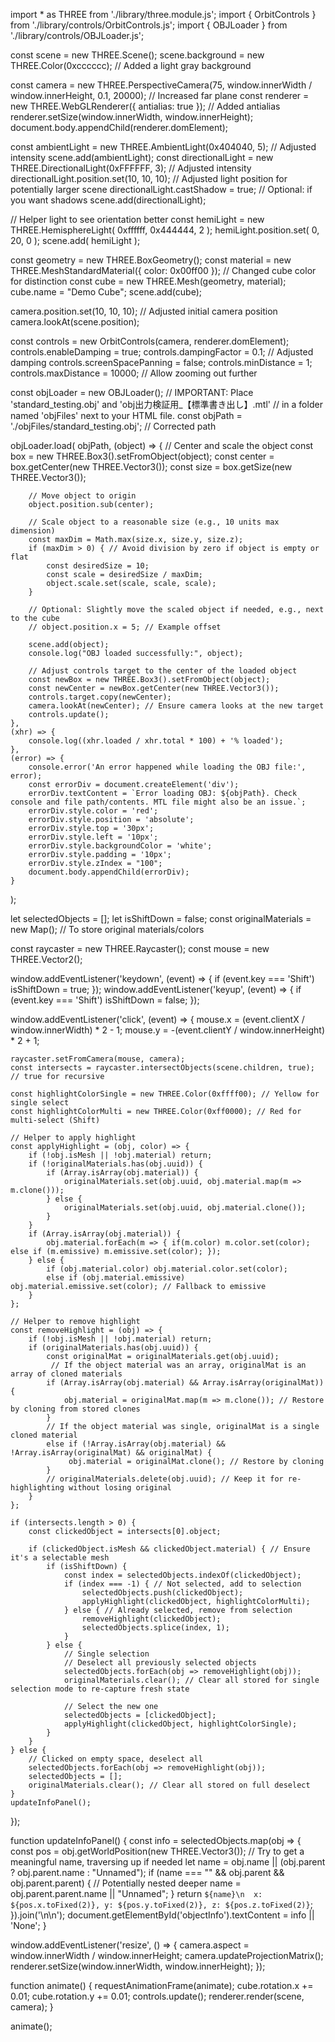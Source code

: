 import * as THREE from './library/three.module.js';
import { OrbitControls } from './library/controls/OrbitControls.js';
import { OBJLoader } from './library/controls/OBJLoader.js';

const scene = new THREE.Scene();
scene.background = new THREE.Color(0xcccccc); // Added a light gray background

const camera = new THREE.PerspectiveCamera(75, window.innerWidth / window.innerHeight, 0.1, 20000); // Increased far plane
const renderer = new THREE.WebGLRenderer({ antialias: true }); // Added antialias
renderer.setSize(window.innerWidth, window.innerHeight);
document.body.appendChild(renderer.domElement);

const ambientLight = new THREE.AmbientLight(0x404040, 5); // Adjusted intensity
scene.add(ambientLight);
const directionalLight = new THREE.DirectionalLight(0xFFFFFF, 3); // Adjusted intensity
directionalLight.position.set(10, 10, 10); // Adjusted light position for potentially larger scene
directionalLight.castShadow = true; // Optional: if you want shadows
scene.add(directionalLight);

// Helper light to see orientation better
const hemiLight = new THREE.HemisphereLight( 0xffffff, 0x444444, 2 );
hemiLight.position.set( 0, 20, 0 );
scene.add( hemiLight );

const geometry = new THREE.BoxGeometry();
const material = new THREE.MeshStandardMaterial({ color: 0x00ff00 }); // Changed cube color for distinction
const cube = new THREE.Mesh(geometry, material);
cube.name = "Demo Cube";
scene.add(cube);

camera.position.set(10, 10, 10); // Adjusted initial camera position
camera.lookAt(scene.position);

const controls = new OrbitControls(camera, renderer.domElement);
controls.enableDamping = true;
controls.dampingFactor = 0.1; // Adjusted damping
controls.screenSpacePanning = false;
controls.minDistance = 1;
controls.maxDistance = 10000; // Allow zooming out further

const objLoader = new OBJLoader();
// IMPORTANT: Place 'standard_testing.obj' and 'obj出力検証用_【標準書き出し】.mtl'
// in a folder named 'objFiles' next to your HTML file.
const objPath = './objFiles/standard_testing.obj'; // Corrected path

objLoader.load(
    objPath,
    (object) => {
        // Center and scale the object
        const box = new THREE.Box3().setFromObject(object);
        const center = box.getCenter(new THREE.Vector3());
        const size = box.getSize(new THREE.Vector3());

        // Move object to origin
        object.position.sub(center);

        // Scale object to a reasonable size (e.g., 10 units max dimension)
        const maxDim = Math.max(size.x, size.y, size.z);
        if (maxDim > 0) { // Avoid division by zero if object is empty or flat
            const desiredSize = 10;
            const scale = desiredSize / maxDim;
            object.scale.set(scale, scale, scale);
        }
        
        // Optional: Slightly move the scaled object if needed, e.g., next to the cube
        // object.position.x = 5; // Example offset

        scene.add(object);
        console.log("OBJ loaded successfully:", object);

        // Adjust controls target to the center of the loaded object
        const newBox = new THREE.Box3().setFromObject(object);
        const newCenter = newBox.getCenter(new THREE.Vector3());
        controls.target.copy(newCenter);
        camera.lookAt(newCenter); // Ensure camera looks at the new target
        controls.update();
    },
    (xhr) => {
        console.log((xhr.loaded / xhr.total * 100) + '% loaded');
    },
    (error) => {
        console.error('An error happened while loading the OBJ file:', error);
        const errorDiv = document.createElement('div');
        errorDiv.textContent = `Error loading OBJ: ${objPath}. Check console and file path/contents. MTL file might also be an issue.`;
        errorDiv.style.color = 'red';
        errorDiv.style.position = 'absolute';
        errorDiv.style.top = '30px';
        errorDiv.style.left = '10px';
        errorDiv.style.backgroundColor = 'white';
        errorDiv.style.padding = '10px';
        errorDiv.style.zIndex = "100";
        document.body.appendChild(errorDiv);
    }
);

let selectedObjects = [];
let isShiftDown = false;
const originalMaterials = new Map(); // To store original materials/colors

const raycaster = new THREE.Raycaster();
const mouse = new THREE.Vector2();

window.addEventListener('keydown', (event) => {
    if (event.key === 'Shift') isShiftDown = true;
});
window.addEventListener('keyup', (event) => {
    if (event.key === 'Shift') isShiftDown = false;
});

window.addEventListener('click', (event) => {
    mouse.x = (event.clientX / window.innerWidth) * 2 - 1;
    mouse.y = -(event.clientY / window.innerHeight) * 2 + 1;

    raycaster.setFromCamera(mouse, camera);
    const intersects = raycaster.intersectObjects(scene.children, true); // true for recursive

    const highlightColorSingle = new THREE.Color(0xffff00); // Yellow for single select
    const highlightColorMulti = new THREE.Color(0xff0000); // Red for multi-select (Shift)

    // Helper to apply highlight
    const applyHighlight = (obj, color) => {
        if (!obj.isMesh || !obj.material) return;
        if (!originalMaterials.has(obj.uuid)) {
            if (Array.isArray(obj.material)) {
                originalMaterials.set(obj.uuid, obj.material.map(m => m.clone()));
            } else {
                originalMaterials.set(obj.uuid, obj.material.clone());
            }
        }
        if (Array.isArray(obj.material)) {
            obj.material.forEach(m => { if(m.color) m.color.set(color); else if (m.emissive) m.emissive.set(color); });
        } else {
            if (obj.material.color) obj.material.color.set(color);
            else if (obj.material.emissive) obj.material.emissive.set(color); // Fallback to emissive
        }
    };

    // Helper to remove highlight
    const removeHighlight = (obj) => {
        if (!obj.isMesh || !obj.material) return;
        if (originalMaterials.has(obj.uuid)) {
            const originalMat = originalMaterials.get(obj.uuid);
             // If the object material was an array, originalMat is an array of cloned materials
            if (Array.isArray(obj.material) && Array.isArray(originalMat)) {
                obj.material = originalMat.map(m => m.clone()); // Restore by cloning from stored clones
            } 
            // If the object material was single, originalMat is a single cloned material
            else if (!Array.isArray(obj.material) && !Array.isArray(originalMat) && originalMat) {
                 obj.material = originalMat.clone(); // Restore by cloning
            }
            // originalMaterials.delete(obj.uuid); // Keep it for re-highlighting without losing original
        }
    };

    if (intersects.length > 0) {
        const clickedObject = intersects[0].object;

        if (clickedObject.isMesh && clickedObject.material) { // Ensure it's a selectable mesh
            if (isShiftDown) {
                const index = selectedObjects.indexOf(clickedObject);
                if (index === -1) { // Not selected, add to selection
                    selectedObjects.push(clickedObject);
                    applyHighlight(clickedObject, highlightColorMulti);
                } else { // Already selected, remove from selection
                    removeHighlight(clickedObject);
                    selectedObjects.splice(index, 1);
                }
            } else {
                // Single selection
                // Deselect all previously selected objects
                selectedObjects.forEach(obj => removeHighlight(obj));
                originalMaterials.clear(); // Clear all stored for single selection mode to re-capture fresh state

                // Select the new one
                selectedObjects = [clickedObject];
                applyHighlight(clickedObject, highlightColorSingle);
            }
        }
    } else {
        // Clicked on empty space, deselect all
        selectedObjects.forEach(obj => removeHighlight(obj));
        selectedObjects = [];
        originalMaterials.clear(); // Clear all stored on full deselect
    }
    updateInfoPanel();
});

function updateInfoPanel() {
    const info = selectedObjects.map(obj => {
        const pos = obj.getWorldPosition(new THREE.Vector3());
        // Try to get a meaningful name, traversing up if needed
        let name = obj.name || (obj.parent ? obj.parent.name : "Unnamed");
        if (name === "" && obj.parent && obj.parent.parent) { // Potentially nested deeper
            name = obj.parent.parent.name || "Unnamed";
        }
        return `${name}\n  x: ${pos.x.toFixed(2)}, y: ${pos.y.toFixed(2)}, z: ${pos.z.toFixed(2)}`;
    }).join('\n\n');
    document.getElementById('objectInfo').textContent = info || 'None';
}

window.addEventListener('resize', () => {
    camera.aspect = window.innerWidth / window.innerHeight;
    camera.updateProjectionMatrix();
    renderer.setSize(window.innerWidth, window.innerHeight);
});

function animate() {
    requestAnimationFrame(animate);
    cube.rotation.x += 0.01;
    cube.rotation.y += 0.01;
    controls.update();
    renderer.render(scene, camera);
}

animate();
